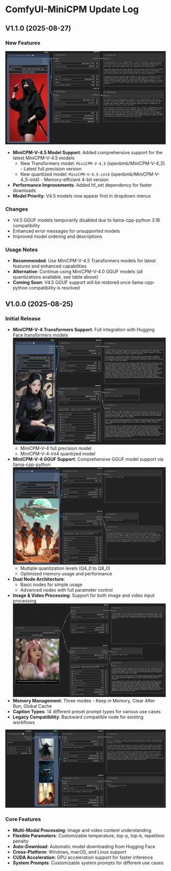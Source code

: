 # ComfyUI-MiniCPM Update Log

## V1.1.0 (2025-08-27)
### New Features
[![MiniCPM v4 VS v45](example_workflows/MiniCPM_v4VSv45.jpg)](example_workflows/MiniCPM_v4VSv45.json)
- **MiniCPM-V-4.5 Model Support**: Added comprehensive support for the latest MiniCPM-V-4.5 models
  - New Transformers model: `MiniCPM-V-4.5` (openbmb/MiniCPM-V-4_5) - Latest full precision version
  - New quantized model: `MiniCPM-V-4.5-int4` (openbmb/MiniCPM-V-4_5-int4) - Memory-efficient 4-bit version
- **Performance Improvements**: Added hf_xet dependency for faster downloads
- **Model Priority**: V4.5 models now appear first in dropdown menus

### Changes
- V4.5 GGUF models temporarily disabled due to llama-cpp-python 3.16 compatibility
- Enhanced error messages for unsupported models
- Improved model ordering and descriptions

### Usage Notes
- **Recommended**: Use MiniCPM-V-4.5 Transformers models for latest features and enhanced capabilities
- **Alternative**: Continue using MiniCPM-V-4.0 GGUF models (all quantizations available, see table above)
- **Coming Soon**: V4.5 GGUF support will be restored once llama-cpp-python compatibility is resolved

## V1.0.0 (2025-08-25)
### Initial Release
- **MiniCPM-V-4 Transformers Support**: Full integration with Hugging Face transformers models
[![MiniCPM-V-4](example_workflows/MiniCPM-V-4.jpg)](example_workflows/MiniCPM-V-4.json)
  - MiniCPM-V-4 full precision model
  - MiniCPM-V-4-int4 quantized model
- **MiniCPM-V-4 GGUF Support**: Comprehensive GGUF model support via llama-cpp-python
[![MiniCPM-V-4-GGUF](example_workflows/MiniCPM-V-4-GGUF.jpg)](example_workflows/MiniCPM-V-4-GGUF.json)
  - Multiple quantization levels (Q4_0 to Q8_0)
  - Optimized memory usage and performance
- **Dual Node Architecture**: 
  - Basic nodes for simple usage
  - Advanced nodes with full parameter control
- **Image & Video Processing**: Support for both image and video input processing
[![MiniCPM-V-4_video](example_workflows/MiniCPM-V-4_video.jpg)](example_workflows/MiniCPM-V-4_video.json)
- **Memory Management**: Three modes - Keep in Memory, Clear After Run, Global Cache
- **Caption Types**: 14 different preset prompt types for various use cases
- **Legacy Compatibility**: Backward compatible node for existing workflows

[![MiniCPM-V-4_batchImages](example_workflows/MiniCPM-V-4_batchImages.jpg)](example_workflows/MiniCPM-V-4_batchImages.json)

### Core Features
- **Multi-Modal Processing**: Image and video content understanding
- **Flexible Parameters**: Customizable temperature, top-p, top-k, repetition penalty
- **Auto-Download**: Automatic model downloading from Hugging Face
- **Cross-Platform**: Windows, macOS, and Linux support
- **CUDA Acceleration**: GPU acceleration support for faster inference
- **System Prompts**: Customizable system prompts for different use cases